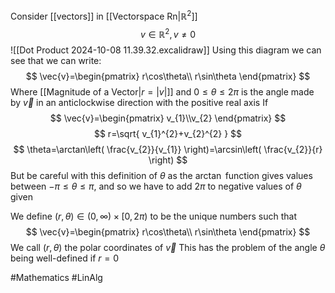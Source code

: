 Consider [[vectors]] in [[Vectorspace Rn|$\mathbb{R}^2$]]   
$$
v\in \mathbb{R}^2,v\neq 0
$$
![[Dot Product 2024-10-08 11.39.32.excalidraw]]
Using this diagram we can see that we can write:
$$
\vec{v}=\begin{pmatrix}
r\cos\theta\\ r\sin\theta
\end{pmatrix}
$$
Where [[Magnitude of a Vector|$r=|v|$]] and $0\leq\theta \leq 2\pi$ is the angle made by $\vec{v}$ in an anticlockwise direction with the positive real axis
If
$$
\vec{v}=\begin{pmatrix}
v_{1}\\v_{2}
\end{pmatrix}
$$
$$
r=\sqrt{ v_{1}^{2}+v_{2}^{2} }
$$
$$
\theta=\arctan\left( \frac{v_{2}}{v_{1}} \right)=\arcsin\left( \frac{v_{2}}{r} \right)
$$
But be careful with this definition of $\theta$ as the $\arctan$ function gives values between $-\pi \leq\theta \leq \pi$, and so we have to add $2\pi$ to negative values of $\theta$ given

We define $(r,\theta)\in(0,\infty)\times[0,2\pi)$ to be the unique numbers such that
$$
\vec{v}=\begin{pmatrix}
r\cos\theta\\ r\sin\theta
\end{pmatrix}
$$
We call $(r,\theta)$ the polar coordinates of $\vec{v}$
This has the problem of the angle $\theta$ being well-defined if $r=0$

#Mathematics #LinAlg 
